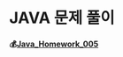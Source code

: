 # JAVA 문제 풀이

#### :moneybag:[Java_Homework_005](#https://github.com/smskit726/Java_Practice/tree/master/Java_Homework_005)
